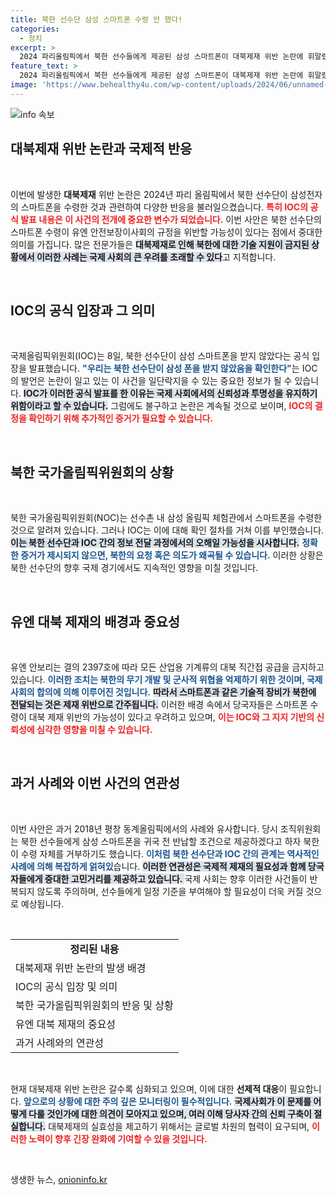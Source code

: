 ```yaml
---
title: 북한 선수단 삼성 스마트폰 수령 안 했다!
categories:
  - 정치
excerpt: >
  2024 파리올림픽에서 북한 선수들에게 제공된 삼성 스마트폰이 대북제재 위반 논란에 휘말렸다. IOC는 선수들은 삼성 폰을 받지 않았다고 공식 입장을 내놨지만, 진실은 그들 사이에 숨겨져 있을까?
feature_text: >
  2024 파리올림픽에서 북한 선수들에게 제공된 삼성 스마트폰이 대북제재 위반 논란에 휘말렸다. IOC는 선수들은 삼성 폰을 받지 않았다고 공식 입장을 내놨지만, 진실은 그들 사이에 숨겨져 있을까?
image: 'https://www.behealthy4u.com/wp-content/uploads/2024/06/unnamed-file.png'
---
```


<p><img src="https://www.behealthy4u.com/wp-content/uploads/2024/06/unnamed-file.png" alt="info 속보" /></p>

<h2 data-ke-size="size26">대북제재 위반 논란과 국제적 반응</h2>

<p data-ke-size="size16">&nbsp;</p>

<p>이번에 발생한 <b>대북제재</b> 위반 논란은 2024년 파리 올림픽에서 북한 선수단이 삼성전자의 스마트폰을 수령한 것과 관련하여 다양한 반응을 불러일으켰습니다. <b><span style="color: #ee2323;">특히 IOC의 공식 발표 내용은 이 사건의 전개에 중요한 변수가 되었습니다.</span></b> 이번 사안은 북한 선수단의 스마트폰 수령이 유엔 안전보장이사회의 규정을 위반할 가능성이 있다는 점에서 중대한 의미를 가집니다. 많은 전문가들은 <b><span style="background-color: #21538527;">대북제재로 인해 북한에 대한 기술 지원이 금지된 상황에서 이러한 사례는 국제 사회의 큰 우려를 초래할 수 있다</span></b>고 지적합니다. </p>

<p data-ke-size="size16">&nbsp;</p>

<h2 data-ke-size="size26">IOC의 공식 입장과 그 의미</h2>

<p data-ke-size="size16">&nbsp;</p>

<p>국제올림픽위원회(IOC)는 8일, 북한 선수단이 삼성 스마트폰을 받지 않았다는 공식 입장을 발표했습니다. <b><span style="color: #1a5490;">"우리는 북한 선수단이 삼성 폰을 받지 않았음을 확인한다"</span></b>는 IOC의 발언은 논란이 일고 있는 이 사건을 일단락지을 수 있는 중요한 정보가 될 수 있습니다. <b><span style="background-color: #21538527;">IOC가 이러한 공식 발표를 한 이유는 국제 사회에서의 신뢰성과 투명성을 유지하기 위함이라고 할 수 있습니다.</span></b> 그럼에도 불구하고 논란은 계속될 것으로 보이며, <b><span style="color: #ee2323;">IOC의 결정을 확인하기 위해 추가적인 증거가 필요할 수 있습니다.</span></b></p>

<p data-ke-size="size16">&nbsp;</p>

<h2 data-ke-size="size26">북한 국가올림픽위원회의 상황</h2>

<p data-ke-size="size16">&nbsp;</p>

<p>북한 국가올림픽위원회(NOC)는 선수촌 내 삼성 올림픽 체험관에서 스마트폰을 수령한 것으로 알려져 있습니다. 그러나 IOC는 이에 대해 확인 절차를 거쳐 이를 부인했습니다. <b><span style="background-color: #21538527;">이는 북한 선수단과 IOC 간의 정보 전달 과정에서의 오해일 가능성을 시사합니다.</span></b> <b><span style="color: #1a5490;">정확한 증거가 제시되지 않으면, 북한의 요청 혹은 의도가 왜곡될 수 있습니다.</span></b> 이러한 상황은 북한 선수단의 향후 국제 경기에서도 지속적인 영향을 미칠 것입니다. </p>

<p data-ke-size="size16">&nbsp;</p>

<h2 data-ke-size="size26">유엔 대북 제재의 배경과 중요성</h2>

<p data-ke-size="size16">&nbsp;</p>

<p>유엔 안보리는 결의 2397호에 따라 모든 산업용 기계류의 대북 직간접 공급을 금지하고 있습니다. <b><span style="color: #1a5490;">이러한 조치는 북한의 무기 개발 및 군사적 위협을 억제하기 위한 것이며, 국제 사회의 합의에 의해 이루어진 것입니다.</span></b> <b><span style="background-color: #21538527;">따라서 스마트폰과 같은 기술적 장비가 북한에 전달되는 것은 제재 위반으로 간주됩니다.</span></b> 이러한 배경 속에서 당국자들은 스마트폰 수령이 대북 제재 위반의 가능성이 있다고 우려하고 있으며, <b><span style="color: #ee2323;">이는 IOC와 그 지지 기반의 신뢰성에 심각한 영향을 미칠 수 있습니다.</span></b></p>

<p data-ke-size="size16">&nbsp;</p>

<h2 data-ke-size="size26">과거 사례와 이번 사건의 연관성</h2>

<p data-ke-size="size16">&nbsp;</p>

<p>이번 사안은 과거 2018년 평창 동계올림픽에서의 사례와 유사합니다. 당시 조직위원회는 북한 선수들에게 삼성 스마트폰을 귀국 전 반납할 조건으로 제공하겠다고 하자 북한이 수령 자체를 거부하기도 했습니다. <b><span style="color: #1a5490;">이처럼 북한 선수단과 IOC 간의 관계는 역사적인 사례에 의해 복잡하게 얽혀있</span></b>습니다. <b><span style="background-color: #21538527;">이러한 연관성은 국제적 제재의 필요성과 함께 당국자들에게 중대한 고민거리를 제공하고 있습니다. </span></b> 국제 사회는 향후 이러한 사건들이 반복되지 않도록 주의하며, 선수들에게 일정 기준을 부여해야 할 필요성이 더욱 커질 것으로 예상됩니다.</p>

<p data-ke-size="size16">&nbsp;</p>

<table style="width: 100%; border-collapse: collapse;">
<tr>
<td style="text-align: center; height: 17px;"><b>정리된 내용</b></td>
</tr>
<tr>
<td>대북제재 위반 논란의 발생 배경</td>
</tr>
<tr>
<td>IOC의 공식 입장 및 의미</td>
</tr>
<tr>
<td>북한 국가올림픽위원회의 반응 및 상황</td>
</tr>
<tr>
<td>유엔 대북 제재의 중요성</td>
</tr>
<tr>
<td>과거 사례와의 연관성</td>
</tr>
</table>

<p data-ke-size="size16">&nbsp;</p>

<p>현재 대북제재 위반 논란은 갈수록 심화되고 있으며, 이에 대한 <b>선제적 대응</b>이 필요합니다. <b><span style="color: #1a5490;">앞으로의 상황에 대한 주의 깊은 모니터링이 필수적입니다.</span></b> <b><span style="background-color: #21538527;">국제사회가 이 문제를 어떻게 다룰 것인가에 대한 의견이 모아지고 있으며, 여러 이해 당사자 간의 신뢰 구축이 절실합니다.</span></b> 대북제재의 실효성을 제고하기 위해서는 글로벌 차원의 협력이 요구되며, <b><span style="color: #ee2323;">이러한 노력이 향후 긴장 완화에 기여할 수 있을 것입니다.</span></b> </p>

<p data-ke-size="size16">&nbsp;</p>
생생한 뉴스, <a href="https://onioninfo.kr" rel="dofollow">onioninfo.kr</a>


